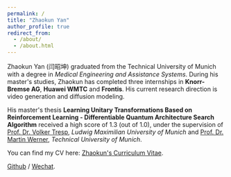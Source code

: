 ```yaml
---
permalink: /
title: "Zhaokun Yan"
author_profile: true
redirect_from: 
  - /about/
  - /about.html
---
```


Zhaokun Yan (闫昭坤) graduated from the Technical University of Munich with a degree in *Medical Engineering and Assistance Systems*. During his master's studies, Zhaokun has completed three internships in **Knorr-Bremse AG**, **Huawei WMTC** and **Frontis**. His current research direction is video generation and diffusion modeling. 

His master's thesis **Learning Unitary Transformations Based on Reinforcement Learning - Differentiable Quantum Architecture Search Algorithm** received a high score of 1.3 (out of 1.0), under the supervision of [Prof. Dr. Volker Tresp](https://www.dbs.ifi.lmu.de/~tresp/), *Ludwig Maximilian University of Munich* and [Prof. Dr. Martin Werner](https://www.bgd.ed.tum.de/team/martin_werner.html), *Technical University of Munich*. 

You can find my CV here: [Zhaokun's Curriculum Vitae](../assets/Curriculum_Vitae.pdf).

[Github](https://github.com/Jan8217) / [Wechat](.../images/wechat.png).

<script type="text/javascript" id="clstr_globe" src="//clustrmaps.com/globe.js?d=sn3RQ9kchjq17GGh2pNmd4OXhtD-eN2SO3aFdtk10BI"></script>